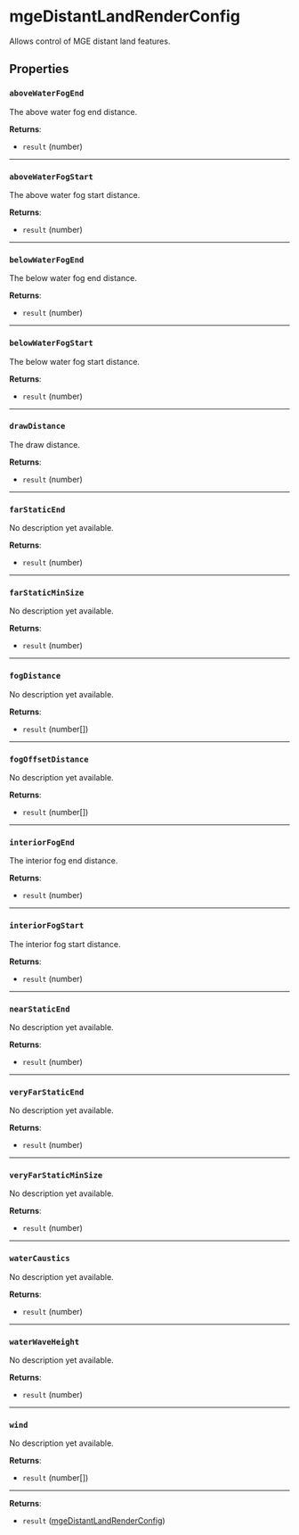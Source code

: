 # mgeDistantLandRenderConfig

Allows control of MGE distant land features.

## Properties

### `aboveWaterFogEnd`

The above water fog end distance.

**Returns**:

* `result` (number)

***

### `aboveWaterFogStart`

The above water fog start distance.

**Returns**:

* `result` (number)

***

### `belowWaterFogEnd`

The below water fog end distance.

**Returns**:

* `result` (number)

***

### `belowWaterFogStart`

The below water fog start distance.

**Returns**:

* `result` (number)

***

### `drawDistance`

The draw distance.

**Returns**:

* `result` (number)

***

### `farStaticEnd`

No description yet available.

**Returns**:

* `result` (number)

***

### `farStaticMinSize`

No description yet available.

**Returns**:

* `result` (number)

***

### `fogDistance`

No description yet available.

**Returns**:

* `result` (number[])

***

### `fogOffsetDistance`

No description yet available.

**Returns**:

* `result` (number[])

***

### `interiorFogEnd`

The interior fog end distance.

**Returns**:

* `result` (number)

***

### `interiorFogStart`

The interior fog start distance.

**Returns**:

* `result` (number)

***

### `nearStaticEnd`

No description yet available.

**Returns**:

* `result` (number)

***

### `veryFarStaticEnd`

No description yet available.

**Returns**:

* `result` (number)

***

### `veryFarStaticMinSize`

No description yet available.

**Returns**:

* `result` (number)

***

### `waterCaustics`

No description yet available.

**Returns**:

* `result` (number)

***

### `waterWaveHeight`

No description yet available.

**Returns**:

* `result` (number)

***

### `wind`

No description yet available.

**Returns**:

* `result` (number[])

***

**Returns**:

* `result` ([mgeDistantLandRenderConfig](../../types/mgeDistantLandRenderConfig))

